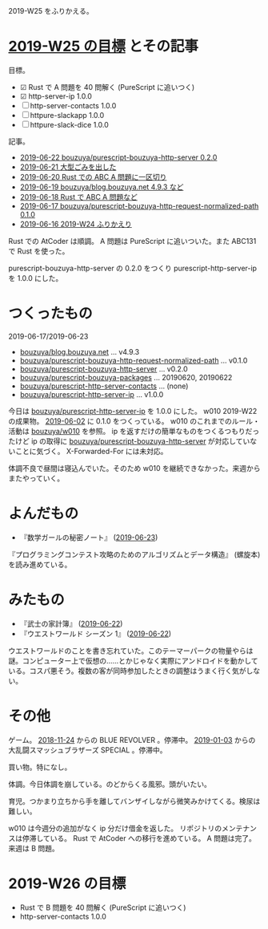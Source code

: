 2019-W25 をふりかえる。

# [2019-W25 の目標][2019-06-16] とその記事

目標。

- ☑ Rust で A 問題を 40 問解く (PureScript に追いつく)
- ☑ http-server-ip 1.0.0
- ☐ http-server-contacts 1.0.0
- ☐ httpure-slackapp 1.0.0
- ☐ httpure-slack-dice 1.0.0

記事。

- [2019-06-22 bouzuya/purescript-bouzuya-http-server 0.2.0][2019-06-22]
- [2019-06-21 大型ごみを出した][2019-06-21]
- [2019-06-20 Rust での ABC A 問題に一区切り][2019-06-20]
- [2019-06-19 bouzuya/blog.bouzuya.net 4.9.3 など][2019-06-19]
- [2019-06-18 Rust で ABC A 問題など][2019-06-18]
- [2019-06-17 bouzuya/purescript-bouzuya-http-request-normalized-path 0.1.0][2019-06-17]
- [2019-06-16 2019-W24 ふりかえり][2019-06-16]

Rust での AtCoder は順調。 A 問題は PureScript に追いついた。また ABC131 で Rust を使った。

purescript-bouzuya-http-server の 0.2.0 をつくり purescript-http-server-ip を 1.0.0 にした。

# つくったもの

2019-06-17/2019-06-23

- [bouzuya/blog.bouzuya.net][] ... v4.9.3
- [bouzuya/purescript-bouzuya-http-request-normalized-path][] ... v0.1.0
- [bouzuya/purescript-bouzuya-http-server][] ... v0.2.0
- [bouzuya/purescript-bouzuya-packages][] ... 20190620, 20190622
- [bouzuya/purescript-http-server-contacts][] ... (none)
- [bouzuya/purescript-http-server-ip][] ... v1.0.0

今日は [bouzuya/purescript-http-server-ip][] を 1.0.0 にした。 w010 2019-W22 の成果物。 [2019-06-02][] に 0.1.0 をつくっている。 w010 のこれまでのルール・活動は [bouzuya/w010][] を参照。 ip を返すだけの簡単なものをつくるつもりだったけど ip の取得に [bouzuya/purescript-bouzuya-http-server][] が対応していないことに気づく。 X-Forwarded-For には未対応。

体調不良で昼間は寝込んでいた。そのため w010 を継続できなかった。来週からまたやっていく。

# よんだもの

- 『数学ガールの秘密ノート』 ([2019-06-23][])

『プログラミングコンテスト攻略のためのアルゴリズムとデータ構造』 (螺旋本) を読み進めている。

# みたもの

- 『武士の家計簿』 ([2019-06-22][])
- 『ウエストワールド シーズン 1』 ([2019-06-22][])

ウエストワールドのことを書き忘れていた。このテーマーパークの物量やらは謎。コンピューター上で仮想の……とかじゃなく実際にアンドロイドを動かしている。コスパ悪そう。複数の客が同時参加したときの調整はうまく行く気がしない。

# その他

ゲーム。 [2018-11-24][] からの BLUE REVOLVER 。停滞中。 [2019-01-03][] からの大乱闘スマッシュブラザーズ SPECIAL 。停滞中。

買い物。特になし。

体調。今日体調を崩している。のどからくる風邪。頭がいたい。

育児。つかまり立ちから手を離してバンザイしながら微笑みかけてくる。検尿は難しい。

w010 は今週分の追加がなく ip 分だけ借金を返した。 リポジトリのメンテナンスは停滞している。 Rust で AtCoder への移行を進めている。 A 問題は完了。来週は B 問題。

# 2019-W26 の目標

- Rust で B 問題を 40 問解く (PureScript に追いつく)
- http-server-contacts 1.0.0

[2018-11-24]: https://blog.bouzuya.net/2018/11/24/
[2019-01-03]: https://blog.bouzuya.net/2019/01/03/
[2019-06-02]: https://blog.bouzuya.net/2019/06/02/
[2019-06-16]: https://blog.bouzuya.net/2019/06/16/
[2019-06-17]: https://blog.bouzuya.net/2019/06/17/
[2019-06-18]: https://blog.bouzuya.net/2019/06/18/
[2019-06-19]: https://blog.bouzuya.net/2019/06/19/
[2019-06-20]: https://blog.bouzuya.net/2019/06/20/
[2019-06-21]: https://blog.bouzuya.net/2019/06/21/
[2019-06-22]: https://blog.bouzuya.net/2019/06/22/
[2019-06-23]: https://blog.bouzuya.net/2019/06/23/
[bouzuya/blog.bouzuya.net]: https://github.com/bouzuya/blog.bouzuya.net
[bouzuya/purescript-bouzuya-http-request-normalized-path]: https://github.com/bouzuya/purescript-bouzuya-http-request-normalized-path
[bouzuya/purescript-bouzuya-http-server]: https://github.com/bouzuya/purescript-bouzuya-http-server
[bouzuya/purescript-bouzuya-packages]: https://github.com/bouzuya/purescript-bouzuya-packages
[bouzuya/purescript-http-server-contacts]: https://github.com/bouzuya/purescript-http-server-contacts
[bouzuya/purescript-http-server-ip]: https://github.com/bouzuya/purescript-http-server-ip
[bouzuya/w010]: https://github.com/bouzuya/w010
